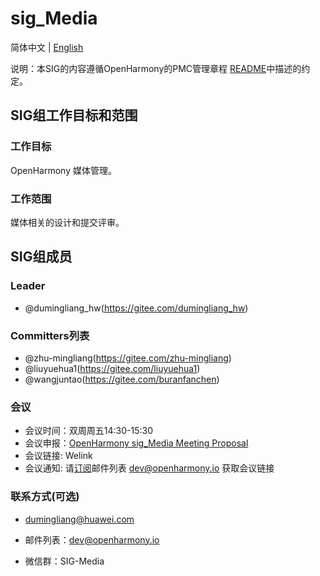 # sig_Media
简体中文 | [English](./sig_media.md)

说明：本SIG的内容遵循OpenHarmony的PMC管理章程 [README](../../zh/pmc.md)中描述的约定。

## SIG组工作目标和范围

### 工作目标
OpenHarmony 媒体管理。

### 工作范围
媒体相关的设计和提交评审。


## SIG组成员

### Leader
- @dumingliang_hw(https://gitee.com/dumingliang_hw)

### Committers列表
- @zhu-mingliang(https://gitee.com/zhu-mingliang)
- @liuyuehua1(https://gitee.com/liuyuehua1)
- @wangjuntao(https://gitee.com/buranfanchen)

### 会议
 - 会议时间：双周周五14:30-15:30
 - 会议申报：[OpenHarmony sig_Media Meeting Proposal](https://shimo.im/sheets/DTgCtcgrHhyTq6tD/MODOC)
 - 会议链接: Welink
 - 会议通知: 请[订阅](https://lists.openatom.io/postorius/lists/dev.openharmony.io)邮件列表 dev@openharmony.io 获取会议链接

### 联系方式(可选)

- dumingliang@huawei.com

- 邮件列表：dev@openharmony.io
- 微信群：SIG-Media
